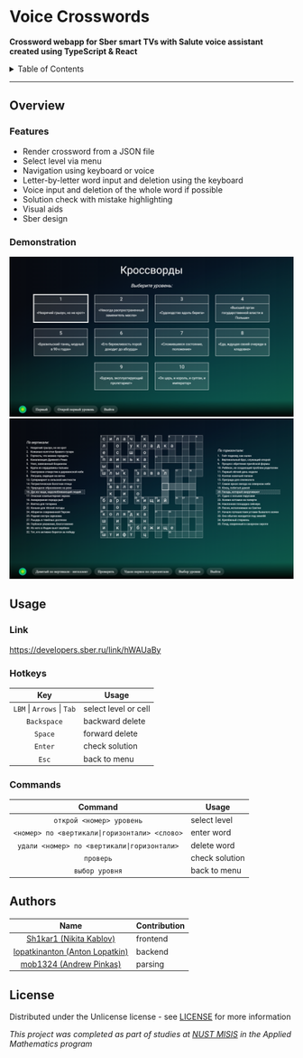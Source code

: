 # Voice Crosswords

**Crossword webapp for Sber smart TVs with Salute voice assistant created using TypeScript & React**

<details>

<summary>Table of Contents</summary>

- [Overview](#overview)
    - [Features](#features)
    - [Demonstration](#demonstration)
- [Usage](#usage)
    - [Link](#link)
    - [Hotkeys](#hotkeys)
    - [Commands](#commands)
- [Authors](#authors)
- [License](#license)

</details>

---

## Overview

### Features

- Render crossword from a JSON file
- Select level via menu
- Navigation using keyboard or voice
- Letter-by-letter word input and deletion using the keyboard
- Voice input and deletion of the whole word if possible
- Solution check with mistake highlighting
- Visual aids
- Sber design

### Demonstration

![Menu](./assets/menu.png)
![Crossword](./assets/crossword.png)

## Usage

### Link

https://developers.sber.ru/link/hWAUaBy

### Hotkeys

|            Key             | Usage                |
|:--------------------------:|----------------------|
| `LBM` \| `Arrows` \| `Tab` | select level or cell |
|        `Backspace`         | backward delete      |
|          `Space`           | forward delete       |
|          `Enter`           | check solution       |
|           `Esc`            | back to menu         |

### Commands

|                    Command                    | Usage          |
|:---------------------------------------------:|----------------|
|           `открой <номер> уровень`            | select level   |
| `<номер> по <вертикали\|горизонтали> <слово>` | enter word     |
|  `удали <номер> по <вертикали\|горизонтали>`  | delete word    |
|                   `проверь`                   | check solution |
|                `выбор уровня`                 | back to menu   |

## Authors

|                                Name                                | Contribution |
|:------------------------------------------------------------------:|--------------|
|       [Sh1kar1 (Nikita Kablov)](https://github.com/Sh1kar1)        | frontend     |
| [lopatkinanton (Anton Lopatkin)](https://github.com/lopatkinanton) | backend      |
|       [mob1324 (Andrew Pinkas)](https://github.com/mob1324)        | parsing      |

## License

Distributed under the Unlicense license - see [LICENSE](./LICENSE) for more information

_This project was completed as part of studies at [NUST MISIS](https://en.misis.ru/) in the Applied Mathematics program_
